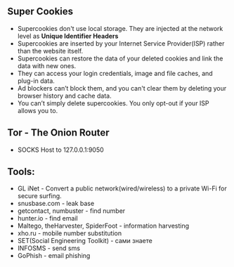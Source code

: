 ## Super Cookies
- Supercookies don't use local storage. They are injected at the network level as **Unique Identifier Headers**
- Supercookies are inserted by your Internet Service Provider(ISP) rather than the website itself.
- Supercookies can restore the data of your deleted cookies and link the data with new ones.
- They can access your login credentials, image and file caches, and plug-in data.
- Ad blockers can’t block them, and you can't clear them by deleting your browser history and
cache data.
- You can’t simply delete supercookies. You only opt-out if your ISP allows you to.

## Tor - The Onion Router
- SOCKS Host to 127.0.0.1:9050

## Tools:
- GL iNet                           - Convert a public network(wired/wireless) to a private Wi-Fi for
secure surfing.
- snusbase.com                      - leak base
- getcontact, numbuster             - find number
- hunter.io                         - find email
- Maltego, theHarvester, SpiderFoot - information harvesting
- xho.ru                            - mobile number substitution
- SET(Social Engineering Toolkit)   - сами знаете
- INFOSMS                           - send sms
- GoPhish                           - email phishing
